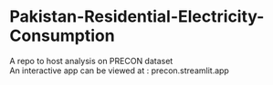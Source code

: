 # Pakistan-Residential-Electricity-Consumption
A repo to host analysis on PRECON dataset  
An interactive app can be viewed at : precon.streamlit.app